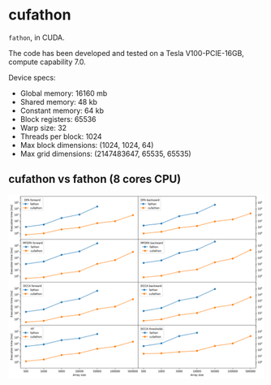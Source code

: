 # cufathon

`fathon`, in CUDA.

The code has been developed and tested on a Tesla V100-PCIE-16GB, compute capability 7.0.

Device specs:

- Global memory: 16160 mb
- Shared memory: 48 kb
- Constant memory: 64 kb
- Block registers: 65536
- Warp size: 32
- Threads per block: 1024
- Max block dimensions: (1024, 1024, 64)
- Max grid dimensions: (2147483647, 65535, 65535)

## cufathon vs fathon (8 cores CPU)

![perf](perf.png)
